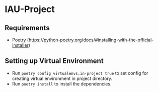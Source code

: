 # IAU-Project

## Requirements

-   [Poetry](https://python-poetry.org/docs/) (https://python-poetry.org/docs/#installing-with-the-official-installer)

## Setting up Virtual Environment

-   Run `poetry config virtualenvs.in-project true` to set config for creating virtual environment in project directory.
-   Run `poetry install` to install the dependencies.
